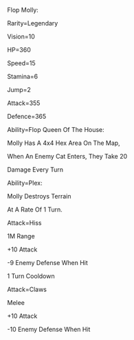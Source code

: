 Flop Molly:

Rarity=Legendary

Vision=10

HP=360

Speed=15

Stamina=6

Jump=2

Attack=355

Defence=365

Ability=Flop Queen Of The House:

Molly Has A 4x4 Hex Area On The Map,

When An Enemy Cat Enters, They Take 20

Damage Every Turn

Ability=Plex:

Molly Destroys Terrain

At A Rate Of 1 Turn.

Attack=Hiss

1M Range

+10 Attack


-9 Enemy Defense When Hit

1 Turn Cooldown

Attack=Claws

Melee

+10 Attack

-10 Enemy Defense When Hit
